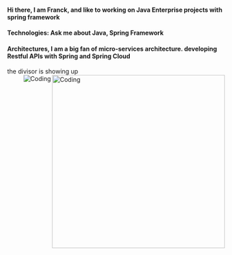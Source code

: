 #### Hi there, I am Franck, and like to working on Java Enterprise projects with spring framework
#### Technologies: Ask me about Java, Spring Framework
#### Architectures, I am a big fan of micro-services architecture. developing Restful APIs with Spring and Spring Cloud
<div>the divisor is showing up </div>
  <img align="right" alt="Coding" width="400" src="https://media.istockphoto.com/photos/generic-java-code-picture-id183805843?b=1&k=20&m=183805843&s=170667a&w=0&h=cAFttnU31LVVneHwlIWDBWtsCvowtJsas9eXKXiDgwQ=">
  
  <img align="right" alt="Coding" width="" src="https://pbs.twimg.com/media/FHJWV8bXMAYpO4p?format=png&name=small">
  
  
